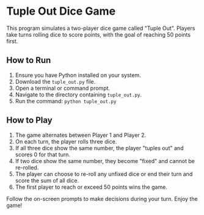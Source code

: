 # Tuple Out Dice Game

This program simulates a two-player dice game called "Tuple Out". Players take turns rolling dice to score points, with the goal of reaching 50 points first.

## How to Run

1. Ensure you have Python installed on your system.
2. Download the `tuple_out.py` file.
3. Open a terminal or command prompt.
4. Navigate to the directory containing `tuple_out.py`.
5. Run the command: `python tuple_out.py`

## How to Play

1. The game alternates between Player 1 and Player 2.
2. On each turn, the player rolls three dice.
3. If all three dice show the same number, the player "tuples out" and scores 0 for that turn.
4. If two dice show the same number, they become "fixed" and cannot be re-rolled.
5. The player can choose to re-roll any unfixed dice or end their turn and score the sum of all dice.
6. The first player to reach or exceed 50 points wins the game.

Follow the on-screen prompts to make decisions during your turn. Enjoy the game!
